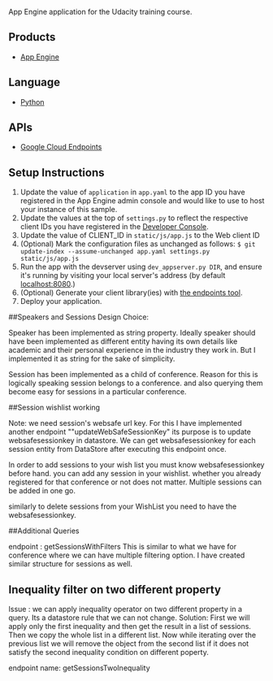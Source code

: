 App Engine application for the Udacity training course.

## Products
- [App Engine][1]

## Language
- [Python][2]

## APIs
- [Google Cloud Endpoints][3]

## Setup Instructions
1. Update the value of `application` in `app.yaml` to the app ID you
   have registered in the App Engine admin console and would like to use to host
   your instance of this sample.
1. Update the values at the top of `settings.py` to
   reflect the respective client IDs you have registered in the
   [Developer Console][4].
1. Update the value of CLIENT_ID in `static/js/app.js` to the Web client ID
1. (Optional) Mark the configuration files as unchanged as follows:
   `$ git update-index --assume-unchanged app.yaml settings.py static/js/app.js`
1. Run the app with the devserver using `dev_appserver.py DIR`, and ensure it's running by visiting your local server's address (by default [localhost:8080][5].)
1. (Optional) Generate your client library(ies) with [the endpoints tool][6].
1. Deploy your application.


[1]: https://developers.google.com/appengine
[2]: http://python.org
[3]: https://developers.google.com/appengine/docs/python/endpoints/
[4]: https://console.developers.google.com/
[5]: https://localhost:8080/
[6]: https://developers.google.com/appengine/docs/python/endpoints/endpoints_tool

##Speakers and Sessions Design Choice:

Speaker has been implemented as string property. Ideally speaker should have been implemented as different entity having its own
details like academic and their personal experience in the industry they work in. But I implemented it as string for the sake of simplicity.

Session has been implemented as a child of conference. Reason for this is logically speaking session belongs to a conference.
and also querying them become easy for sessions in a particular conference.

##Session wishlist working

Note: we need session's websafe url key. For this I have implemented another endpoint ""updateWebSafeSessionKey" its purpose is to update
websafesessionkey in datastore. We can get websafesessionkey for each session entity from DataStore after executing this endpoint once.

In order to add sessions to your wish list you must know websafesessionkey before hand. you can add any session in your wishlist.
whether you already registered for that conference or not does not matter.
Multiple sessions can be added in one go.

similarly to delete sessions from your WishList you need to have the websafesessionkey.

##Additional Queries

endpoint : getSessionsWithFilters
This is similar to what we have for conference where we can have multiple filtering option. I have created similar structure for sessions as well.

## Inequality filter on two different property

Issue : we can apply inequality operator on two different property in a query. Its a datastore rule that we can not change.
Solution: First we will apply only the first inequality and then get the result in a list of sessions. Then we copy the whole list
	in a different list. Now while iterating over the previous list we will remove the object from the second list if it does not satisfy the 
	second inequality condition on different poperty.
	
endpoint name: getSessionsTwoInequality